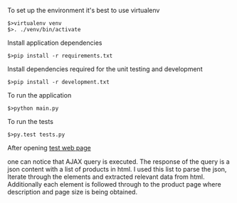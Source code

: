 To set up the environment it's best to use virtualenv

```
$>virtualenv venv
$>. ./venv/bin/activate
```

Install application dependencies
```
$>pip install -r requirements.txt
```

Install dependencies required for the unit testing and development
```
$>pip install -r development.txt
```

To run the application
```
$>python main.py
```

To run the tests
```
$>py.test tests.py
```


After opening [test web page](http://www.sainsburys.co.uk/webapp/wcs/stores/servlet/CategoryDisplay?listView=true&orderBy=FAVOURITES_FIRST&parent_category_rn=12518&top_category=12518&langId=44&beginIndex=0&pageSize=20&catalogId=10137&searchTerm=&categoryId=185749&listId=&storeId=10151&promotionId=#langId=44&storeId=10151&catalogId=10137&categoryId=185749&parent_category_rn=12518&top_category=12518&pageSize=20&orderBy=FAVOURITES_FIRST&searchTerm=&beginIndex=0&hideFilters=true)

one can notice that AJAX query is executed. The response of the query is a json content with a list of products in html. I used this list to parse the json, Iterate through the elements and extracted relevant data from html. Additionally each element is followed through to the product page where description and page size is being obtained. 